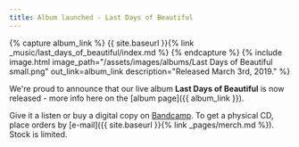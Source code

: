 ```yaml
---
title: Album launched - Last Days of Beautiful
---
```


{% capture album_link %}
   {{ site.baseurl }}{% link _music/last_days_of_beautiful/index.md %}
{% endcapture %}
{% include image.html
    image_path="/assets/images/albums/Last Days of Beautiful small.png"
    out_link=album_link
    description="Released March 3rd, 2019."
%}


We're proud to announce that our live album **Last Days of Beautiful** is now released - more info here on the [album page]({{ album_link }}).

Give it a listen or buy a digital copy on [Bandcamp](https://buckfeverunderground.bandcamp.com/album/last-days-of-beautiful). To get a physical CD, place orders by [e-mail]({{ site.baseurl }}{% link _pages/merch.md %}). Stock is limited.
